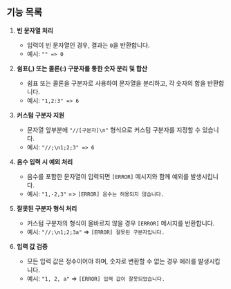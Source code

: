 ## 기능 목록
1. **빈 문자열 처리**  
   - 입력이 빈 문자열인 경우, 결과는 `0`을 반환합니다.
   - 예시: `"" => 0`

2. **쉼표(,) 또는 콜론(:) 구분자를 통한 숫자 분리 및 합산**  
   - 쉼표 또는 콜론을 구분자로 사용하여 문자열을 분리하고, 각 숫자의 합을 반환합니다.
   - 예시: `"1,2:3" => 6`

3. **커스텀 구분자 지원**  
   - 문자열 앞부분에 `"//[구분자]\n"` 형식으로 커스텀 구분자를 지정할 수 있습니다.
   - 예시: `"//;\n1;2;3" => 6`

4. **음수 입력 시 예외 처리**  
   - 음수를 포함한 문자열이 입력되면 `[ERROR]` 메시지와 함께 예외를 발생시킵니다.
   - 예시: `"1,-2,3"` => `[ERROR] 음수는 허용되지 않습니다.`

5. **잘못된 구분자 형식 처리**  
   - 커스텀 구분자의 형식이 올바르지 않을 경우 `[ERROR]` 메시지를 반환합니다.
   - 예시: `"//;\n1;2;3a"` => `[ERROR] 잘못된 구분자입니다.`

6. **입력 값 검증**  
   - 모든 입력 값은 정수이어야 하며, 숫자로 변환할 수 없는 경우 에러를 발생시킵니다.
   - 예시: `"1, 2, a"` => `[ERROR] 입력 값이 잘못되었습니다.`
